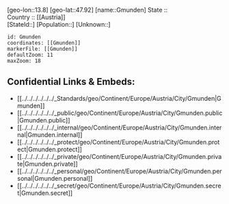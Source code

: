 ﻿---
location: [47.92,13.8] 
mapzoom: [7,12] 
mapmarker: city 
type: City
tags:
- geo/City


SpocWebEntityId: 30480
isDeleted: false
confidential: public

---
[geo-lon::13.8] 
[geo-lat::47.92] 
[name::Gmunden] 
State ::  
Country :: [[Austria]]  
[StateId::] 
[Population::] 
[Unknown::] 


```leaflet
id: Gmunden
coordinates: [[Gmunden]] 
markerFile: [[Gmunden]] 
defaultZoom: 11 
maxZoom: 18
```


## Confidential Links & Embeds: 
- [[../../../../../../_Standards/geo/Continent/Europe/Austria/City/Gmunden|Gmunden]] 
- [[../../../../../../_public/geo/Continent/Europe/Austria/City/Gmunden.public|Gmunden.public]] 
- [[../../../../../../_internal/geo/Continent/Europe/Austria/City/Gmunden.internal|Gmunden.internal]] 
- [[../../../../../../_protect/geo/Continent/Europe/Austria/City/Gmunden.protect|Gmunden.protect]] 
- [[../../../../../../_private/geo/Continent/Europe/Austria/City/Gmunden.private|Gmunden.private]] 
- [[../../../../../../_personal/geo/Continent/Europe/Austria/City/Gmunden.personal|Gmunden.personal]] 
- [[../../../../../../_secret/geo/Continent/Europe/Austria/City/Gmunden.secret|Gmunden.secret]] 
